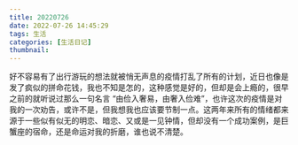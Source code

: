 ```yaml
---
title: 20220726
date: 2022-07-26 14:45:29
tags: 生活
categories: [生活日记]
thumbnail:
---
```

<!-- more -->
好不容易有了出行游玩的想法就被悄无声息的疫情打乱了所有的计划，近日也像是发了疯似的拼命花钱，我也不知是怎的，这种感觉是好的，但却是会上瘾的，很早之前的就听说过那么一句名言 “由俭入奢易，由奢入俭难”，也许这次的疫情是对我的一次劝告，或许不是，但我想我也应该要节制一点。这两年来所有的情绪都来源于一些似有似无的明恋、暗恋、又或是一见钟情，但却没有一个成功案例，是巨蟹座的宿命，还是命运对我的折磨，谁也说不清楚。